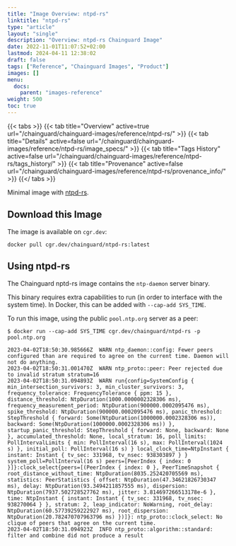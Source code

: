 ```yaml
---
title: "Image Overview: ntpd-rs"
linktitle: "ntpd-rs"
type: "article"
layout: "single"
description: "Overview: ntpd-rs Chainguard Image"
date: 2022-11-01T11:07:52+02:00
lastmod: 2024-04-11 12:38:02
draft: false
tags: ["Reference", "Chainguard Images", "Product"]
images: []
menu: 
  docs: 
    parent: "images-reference"
weight: 500
toc: true
---
```


{{< tabs >}}
{{< tab title="Overview" active=true url="/chainguard/chainguard-images/reference/ntpd-rs/" >}}
{{< tab title="Details" active=false url="/chainguard/chainguard-images/reference/ntpd-rs/image_specs/" >}}
{{< tab title="Tags History" active=false url="/chainguard/chainguard-images/reference/ntpd-rs/tags_history/" >}}
{{< tab title="Provenance" active=false url="/chainguard/chainguard-images/reference/ntpd-rs/provenance_info/" >}}
{{</ tabs >}}



<!--overview:start-->
Minimal image with [ntpd-rs](https://github.com/pendulum-project/ntpd-rs).
<!--overview:end-->

## Download this Image

The image is available on `cgr.dev`:

```
docker pull cgr.dev/chainguard/ntpd-rs:latest
```


<!--body:start-->
## Using ntpd-rs

The Chainguard nptd-rs image contains the `ntp-daemon` server binary.

This binary requires extra capabilities to run (in order to interface with the system time).
In Docker, this can be added with `--cap-add SYS_TIME`.

To run this image, using the public `pool.ntp.org` server as a peer:

```shell
$ docker run --cap-add SYS_TIME cgr.dev/chainguard/ntpd-rs -p pool.ntp.org

2023-04-02T18:50:30.985666Z  WARN ntp_daemon::config: Fewer peers configured than are required to agree on the current time. Daemon will not do anything.
2023-04-02T18:50:31.001470Z  WARN ntp_proto::peer: Peer rejected due to invalid stratum stratum=16
2023-04-02T18:50:31.094893Z  WARN run{config=SystemConfig { min_intersection_survivors: 3, min_cluster_survivors: 3, frequency_tolerance: FrequencyTolerance { ppm: 15 }, distance_threshold: NtpDuration(1000.0000002328306 ms), frequency_measurement_period: NtpDuration(900000.0002095476 ms), spike_threshold: NtpDuration(900000.0002095476 ms), panic_threshold: StepThreshold { forward: Some(NtpDuration(1000000.0002328306 ms)), backward: Some(NtpDuration(1000000.0002328306 ms)) }, startup_panic_threshold: StepThreshold { forward: None, backward: None }, accumulated_threshold: None, local_stratum: 16, poll_limits: PollIntervalLimits { min: PollInterval(16 s), max: PollInterval(1024 s) }, initial_poll: PollInterval(16 s) } local_clock_time=NtpInstant { instant: Instant { tv_sec: 331968, tv_nsec: 938303897 } } system_poll=PollInterval(16 s) peers=[PeerIndex { index: 0 }]}:clock_select{peers=[(PeerIndex { index: 0 }, PeerTimeSnapshot { root_distance_without_time: NtpDuration(8035.252420705569 ms), statistics: PeerStatistics { offset: NtpDuration(47.34621826730347 ms), delay: NtpDuration(93.3494211857555 ms), dispersion: NtpDuration(7937.502728527762 ms), jitter: 3.814697266513178e-6 }, time: NtpInstant { instant: Instant { tv_sec: 331968, tv_nsec: 938270064 } }, stratum: 2, leap_indicator: NoWarning, root_delay: NtpDuration(60.57739259222927 ms), root_dispersion: NtpDuration(20.782470707963796 ms) })]}: ntp_proto::clock_select: No clique of peers that agree on the current time.
2023-04-02T18:50:31.094923Z  INFO ntp_proto::algorithm::standard: filter and combine did not produce a result
```
<!--body:end-->

